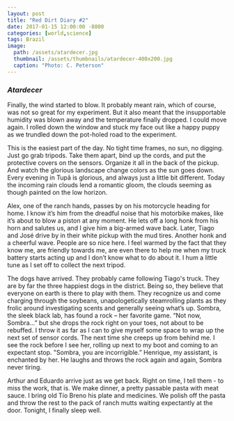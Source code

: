 ```yaml
---
layout: post
title: "Red Dirt Diary #2"
date: 2017-01-15 12:00:00 -0800
categories: [world,science]
tags: Brazil
image:
  path: /assets/atardecer.jpg
  thumbnail: /assets/thumbnails/atardecer-400x200.jpg
  caption: "Photo: C. Peterson"
---
```

### *Atardecer*

Finally, the wind started to blow. It probably meant rain, which of course, was not so great for my experiment. But it also meant that the insupportable humidity was blown away and the temperature finally dropped. I could move again. I rolled down the window and stuck my face out like a happy puppy as we trundled down the pot-holed road to the experiment.

This is the easiest part of the day. No tight time frames, no sun, no digging. Just go grab tripods. Take them apart, bind up the cords, and put the protective covers on the sensors. Organize it all in the back of the pickup. And watch the glorious landscape change colors as the sun goes down. Every evening in Tupã is glorious, and always just a little bit different. Today the incoming rain clouds lend a romantic gloom, the clouds seeming as though painted on the low horizon.

Alex, one of the ranch hands, passes by on his motorcycle heading for home. I know it’s him from the dreadful noise that his motorbike makes, like it’s about to blow a piston at any moment. He lets off a long honk from his horn and salutes us, and I give him a big-armed wave back. Later, Tiago and José drive by in their white pickup with the mud tires. Another honk and a cheerful wave. People are so nice here. I feel warmed by the fact that they know me, are friendly towards me, are even there to help me when my truck battery starts acting up and I don’t know what to do about it. I hum a little tune as I set off to collect the next tripod.

The dogs have arrived. They probably came following Tiago's truck. They are by far the three happiest dogs in the district. Being so, they believe that everyone on earth is there to play with them. They recognize us and come charging through the soybeans, unapologetically steamrolling plants as they frolic around investigating scents and generally seeing what’s up. Sombra, the sleek black lab, has found a rock – her favorite game. “Not now, Sombra…” but she drops the rock right on your toes, not about to be rebuffed. I throw it as far as I can to give myself some space to wrap up the next set of sensor cords. The next time she creeps up from behind me. I see the rock before I see her, rolling up next to my boot and coming to an expectant stop. "Sombra, you are incorrigible.” Henrique, my assistant, is enchanted by her. He laughs and throws the rock again and again, Sombra never tiring.

Arthur and Eduardo arrive just as we get back. Right on time, I tell them - to miss the work, that is. We make dinner, a pretty passable pasta with meat sauce. I bring old Tío Breno his plate and medicines. We polish off the pasta and throw the rest to the pack of ranch mutts waiting expectantly at the door. Tonight, I finally sleep well.
